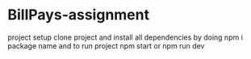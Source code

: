 # BillPays-assignment
project setup 
clone project and install all dependencies by doing npm i package name 
and to run project npm start or npm run dev 
